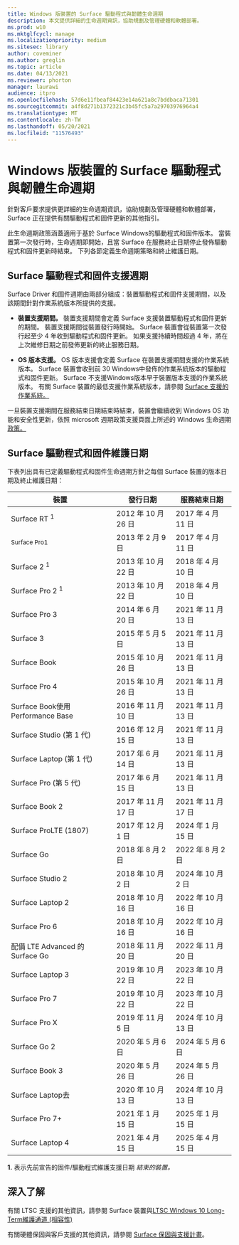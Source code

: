 ```yaml
---
title: Windows 版裝置的 Surface 驅動程式與韌體生命週期
description: 本文提供詳細的生命週期資訊，協助規劃及管理硬體和軟體部署。
ms.prod: w10
ms.mktglfcycl: manage
ms.localizationpriority: medium
ms.sitesec: library
author: coveminer
ms.author: greglin
ms.topic: article
ms.date: 04/13/2021
ms.reviewer: phorton
manager: laurawi
audience: itpro
ms.openlocfilehash: 57d6e11fbeaf84423e14a621a8c7bddbaca71301
ms.sourcegitcommit: a4f8d271b1372321c3b45fc5a7a29703976964a4
ms.translationtype: MT
ms.contentlocale: zh-TW
ms.lasthandoff: 05/20/2021
ms.locfileid: "11576493"
---
```

# <a name="surface-driver-and-firmware-lifecycle-for-windows-based-devices"></a>Windows 版裝置的 Surface 驅動程式與韌體生命週期
 
針對客戶要求提供更詳細的生命週期資訊，協助規劃及管理硬體和軟體部署，Surface 正在提供有關驅動程式和固件更新的其他指引。
 
此生命週期政策涵蓋適用于基於 Surface Windows的驅動程式和固件版本。 當裝置第一次發行時，生命週期即開始，且當 Surface 在服務終止日期停止發佈驅動程式和固件更新時結束。 下列各節定義生命週期策略和終止維護日期。

## <a name="surface-driver-and-firmware-support-lifecycle"></a>Surface 驅動程式和固件支援週期
 
Surface Driver 和固件週期由兩部分組成：裝置驅動程式和固件支援期間，以及該期間針對作業系統版本所提供的支援。

- **裝置支援期間。** 裝置支援期間會定義 Surface 支援裝置驅動程式和固件更新的期間。 裝置支援期間從裝置發行時開始。 Surface 裝置會從裝置第一次發行起至少 4 年收到驅動程式和固件更新。 如果支援持續時間超過 4 年，將在上次維修日期之前發佈更新的終止服務日期。

- **OS 版本支援。** OS 版本支援會定義 Surface 在裝置支援期間支援的作業系統版本。 Surface 裝置會收到前 30 Windows中發佈的作業系統版本的驅動程式和固件更新。 Surface 不支援Windows版本早于裝置版本支援的作業系統版本。 有關 Surface 裝置的最低支援作業系統版本，請參閱 [Surface 支援的作業系統。](https://support.microsoft.com/help/2858199/surface-supported-operating-systems)  

 
一旦裝置支援期間在服務結束日期結束時結束，裝置會繼續收到 Windows OS 功能和安全性更新，依照 microsoft 週期政策支援頁面上所述的 Windows 生命週期[政策。](https://support.microsoft.com/hub/4095338/microsoft-lifecycle-policy)
 

## <a name="surface-driver-and-firmware-servicing-dates"></a>Surface 驅動程式和固件維護日期

下表列出具有已定義驅動程式和固件生命週期方針之每個 Surface 裝置的版本日期及終止維護日期：
 

 裝置                             | 發行日期 | 服務結束日期 |
| ---------------------------------- | ------------ | --------------------- |
| Surface RT <sup> 1</sup>             | 2012 年 10 月 26 日   | 2017 年 4 月 11 日             |
| <sup>Surface Pro1</sup>            | 2013 年 2 月 9 日     | 2017 年 4 月 11 日             |
| Surface 2 <sup> 1</sup>              | 2013 年 10 月 22 日   | 2018 年 4 月 10 日             |
| Surface Pro 2 <sup> 1</sup>          | 2013 年 10 月 22 日   | 2018 年 4 月 10 日             |
| Surface Pro 3                      | 2014 年 6 月 20 日    | 2021 年 11 月 13 日            |
| Surface 3                          | 2015 年 5 月 5 日     | 2021 年 11 月 13 日            |
| Surface Book                       | 2015 年 10 月 26 日   | 2021 年 11 月 13 日            |
| Surface Pro 4                      | 2015 年 10 月 26 日   | 2021 年 11 月 13 日            |
| Surface Book使用 Performance Base | 2016 年 11 月 10 日   | 2021 年 11 月 13 日            |
| Surface Studio (第 1 代)           | 2016 年 12 月 15 日   | 2021 年 11 月 13 日            |
| Surface Laptop (第 1 代)           | 2017 年 6 月 14 日    | 2021 年 11 月 13 日            |
| Surface Pro (第 5 代)              | 2017 年 6 月 15 日    | 2021 年 11 月 13 日            |
| Surface Book 2                     | 2017 年 11 月 17 日   | 2021 年 11 月 17 日            |
| Surface ProLTE (1807)        | 2017 年 12 月 1 日    | 2024 年 1 月 15 日             |
| Surface Go                         | 2018 年 8 月 2 日     | 2022 年 8 月 2 日              |
| Surface Studio 2                   | 2018 年 10 月 2 日    | 2024 年 10 月 2 日             |
| Surface Laptop 2                   | 2018 年 10 月 16 日   | 2022 年 10 月 16 日            |
| Surface Pro 6                      | 2018 年 10 月 16 日   | 2022 年 10 月 16 日            |
| 配備 LTE Advanced 的 Surface Go       | 2018 年 11 月 20 日   | 2022 年 11 月 20 日            |
| Surface Laptop 3                   | 2019 年 10 月 22 日   | 2023 年 10 月 22 日            |
| Surface Pro 7                      | 2019 年 10 月 22 日   | 2023 年 10 月 22 日            |
| Surface Pro X                      | 2019 年 11 月 5 日    | 2024 年 10 月 13 日             |
| Surface Go 2                       | 2020 年 5 月 6 日     | 2024 年 5 月 6 日              |
| Surface Book 3                     | 2020 年 5 月 26 日    | 2024 年 5 月 26 日             |
| Surface Laptop去                  | 2020 年 10 月 13 日   | 2024 年 10 月 13 日            |
| Surface Pro 7+                     | 2021 年 1 月 15 日 | 2025 年 1 月 15 日 |
| Surface Laptop 4                   | 2021 年 4 月 15 日   | 2025 年 4 月 15 日 |
 
 **1.** 表示先前宣告的固件/驅動程式維護支援日期 *結束的裝置。*
 
## <a name="learn-more"></a>深入了解

有關 LTSC 支援的其他資訊，請參閱 Surface 裝置與[LTSC Windows 10 Long-Term維護通道 (相容性) ](surface-device-compatibility-with-windows-10-ltsc.md)

有關硬體保固與客戶支援的其他資訊，請參閱 [Surface 保固與支援計畫](https://www.microsoft.com/surface/business/warranty-service-offerings-and-support)。
